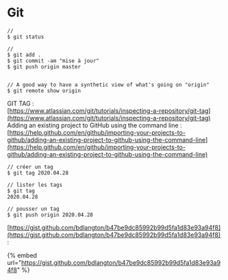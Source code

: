 # Git

```text
//
$ git status

//
$ git add .
$ git commit -am "mise à jour"
$ git push origin master


// A good way to have a synthetic view of what's going on "origin"
$ git remote show origin

```

GIT TAG :  
[https://www.atlassian.com/git/tutorials/inspecting-a-repository/git-tag](https://www.atlassian.com/git/tutorials/inspecting-a-repository/git-tag)  
Adding an existing project to GitHub using the command line :  
[https://help.github.com/en/github/importing-your-projects-to-github/adding-an-existing-project-to-github-using-the-command-line](https://help.github.com/en/github/importing-your-projects-to-github/adding-an-existing-project-to-github-using-the-command-line)

```text
// créer un tag
$ git tag 2020.04.28

// lister les tags
$ git tag
2020.04.28

// pousser un tag
$ git push origin 2020.04.28

```

[https://gist.github.com/bdlangton/b47be9dc85992b99d5fa1d83e93a94f8](https://gist.github.com/bdlangton/b47be9dc85992b99d5fa1d83e93a94f8) :

{% embed url="https://gist.github.com/bdlangton/b47be9dc85992b99d5fa1d83e93a94f8" %}



